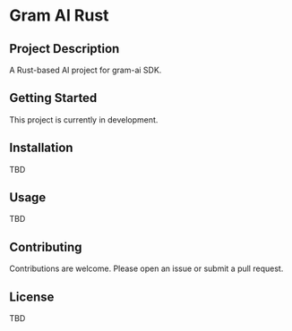 # Gram AI Rust

## Project Description
A Rust-based AI project for gram-ai SDK.

## Getting Started
This project is currently in development.

## Installation
TBD

## Usage
TBD

## Contributing
Contributions are welcome. Please open an issue or submit a pull request.

## License
TBD
